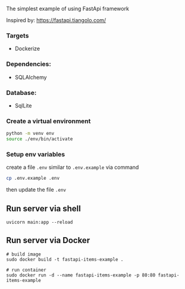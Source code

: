The simplest example of using FastApi framework

Inspired by: https://fastapi.tiangolo.com/

### Targets
* Dockerize

### Dependencies:
* SQLAlchemy

### Database:
* SqlLite

### Create a virtual environment
```bash
python -m venv env
source ./env/bin/activate
```

### Setup env variables
create a file `.env` similar to `.env.example` via command
```bash
cp .env.example .env
```
then update the file `.env`


## Run server via shell
```shell
uvicorn main:app --reload
```


## Run server via Docker
```shell
# build image
sudo docker build -t fastapi-items-example .

# run container
sudo docker run -d --name fastapi-items-example -p 80:80 fastapi-items-example
```
